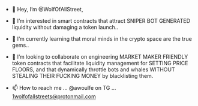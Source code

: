 - 👋 Hey, I’m @WolfOfAllStreet,

- 👀 I’m interested in smart contracts that attract SNIPER BOT GENERATED liquidity without damaging a token launch..

- 🌱 I’m currently learning that moral minds in the crypto space are the true gems..

- 💞️ I’m looking to collaborate on engineering MARKET MAKER FRIENDLY token contracts that facilitate liquidity management for SETTING PRICE FLOORS, and that dynamically throttle bots and whales WITHOUT STEALING THEIR FUCKING MONEY by blacklisting them.  

- 📫 How to reach me ... @awoulfe on TG ... 1wolfofallstreets@protonmail.com
